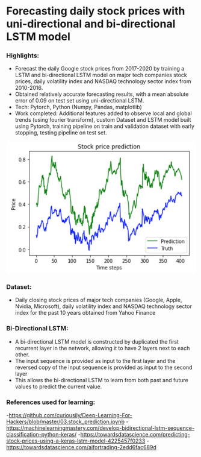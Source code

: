 # Forecasting daily stock prices with uni-directional and bi-directional LSTM model

### Highlights:
- Forecast the daily Google stock prices from 2017-2020 by training a LSTM and bi-directional LSTM model on major tech companies stock prices, daily volatility index and NASDAQ technology sector index from 2010-2016. 
- Obtained relatively accurate forecasting results, with a mean absolute error of 0.09 on test set using uni-directional LSTM.
- Tech: Pytorch, Python (Numpy, Pandas, matplotlib)
- Work completed: Additional features added to observe local and global trends (using fourier transform), custom Dataset and LSTM model built using Pytorch, training pipeline on train and validation dataset with early stopping, testing pipeline on test set.

![Alt text](/assets/forecast_results.png?raw=true=50x50  "Forecasting results on test dataset")

### Dataset:
- Daily closing stock prices of major tech companies (Google, Apple, Nvidia, Microsoft), daily volatility index and NASDAQ technology sector index for the past 10 years obtained from Yahoo Finance  

### Bi-Directional LSTM:
- A bi-directional LSTM model is constructed by duplicated the first recurrent layer in the network, allowing it to have 2 layers next to each other.
- The input sequence is provided as input to the first layer and the reversed copy of the input sequence is provided as input to the second layer
- This allows the bi-directional LSTM to learn from both past and future values to predict the current value. 

### References used for learning:
-https://github.com/curiousily/Deep-Learning-For-Hackers/blob/master/03.stock_prediction.ipynb
-https://machinelearningmastery.com/develop-bidirectional-lstm-sequence-classification-python-keras/
-https://towardsdatascience.com/predicting-stock-prices-using-a-keras-lstm-model-4225457f0233
-https://towardsdatascience.com/aifortrading-2edd6fac689d
